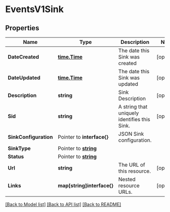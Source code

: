 # EventsV1Sink

## Properties

Name | Type | Description | Notes
------------ | ------------- | ------------- | -------------
**DateCreated** | [**time.Time**](time.Time.md) | The date this Sink was created |[optional] 
**DateUpdated** | [**time.Time**](time.Time.md) | The date this Sink was updated |[optional] 
**Description** | **string** | Sink Description |[optional] 
**Sid** | **string** | A string that uniquely identifies this Sink. |[optional] 
**SinkConfiguration** | Pointer to **interface{}** | JSON Sink configuration. |
**SinkType** | Pointer to [**string**](SinkEnumSinkType.md) |  |
**Status** | Pointer to [**string**](SinkEnumStatus.md) |  |
**Url** | **string** | The URL of this resource. |[optional] 
**Links** | **map[string]interface{}** | Nested resource URLs. |[optional] 

[[Back to Model list]](../README.md#documentation-for-models) [[Back to API list]](../README.md#documentation-for-api-endpoints) [[Back to README]](../README.md)


